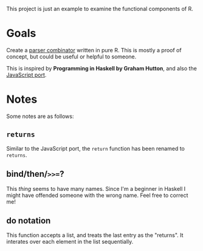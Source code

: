 This project is just an example to examine the functional components of R. 

Goals
=====

Create a [parser combinator](http://en.wikipedia.org/wiki/Parser_combinator) written in
pure R. This is mostly a proof of concept, but could be useful or helpful to someone.

This is inspired by **Programming in Haskell by Graham Hutton**, and also the [JavaScript port](https://github.com/matthandlersux/functional-parser).


Notes
=====

Some notes are as follows:

`returns`
---------

Similar to the JavaScript port, the `return` function has been renamed to `returns`.

bind/then/`>>=`?
----------------

This _thing_ seems to have many names. Since I'm a beginner in Haskell I might have offended someone with the wrong name. Feel free to correct me!

do notation
-----------

This function accepts a list, and treats the last entry as the "returns". It interates over each element in the list sequentially.


